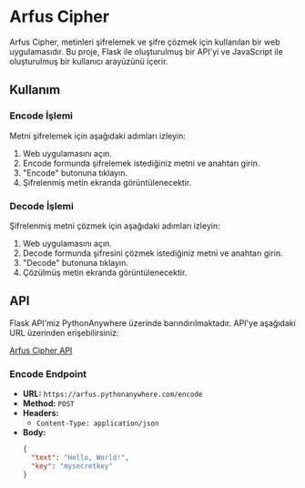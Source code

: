 # Arfus Cipher

Arfus Cipher, metinleri şifrelemek ve şifre çözmek için kullanılan bir web uygulamasıdır. Bu proje, Flask ile oluşturulmuş bir API'yi ve JavaScript ile oluşturulmuş bir kullanıcı arayüzünü içerir.

## Kullanım

### Encode İşlemi

Metni şifrelemek için aşağıdaki adımları izleyin:

1. Web uygulamasını açın.
2. Encode formunda şifrelemek istediğiniz metni ve anahtarı girin.
3. "Encode" butonuna tıklayın.
4. Şifrelenmiş metin ekranda görüntülenecektir.

### Decode İşlemi

Şifrelenmiş metni çözmek için aşağıdaki adımları izleyin:

1. Web uygulamasını açın.
2. Decode formunda şifresini çözmek istediğiniz metni ve anahtarı girin.
3. "Decode" butonuna tıklayın.
4. Çözülmüş metin ekranda görüntülenecektir.

## API

Flask API'miz PythonAnywhere üzerinde barındırılmaktadır. API'ye aşağıdaki URL üzerinden erişebilirsiniz:

[Arfus Cipher API](https://arfus.pythonanywhere.com)

### Encode Endpoint

- **URL:** `https://arfus.pythonanywhere.com/encode`
- **Method:** `POST`
- **Headers:**
  - `Content-Type: application/json`
- **Body:**
  ```json
  {
    "text": "Hello, World!",
    "key": "mysecretkey"
  }
